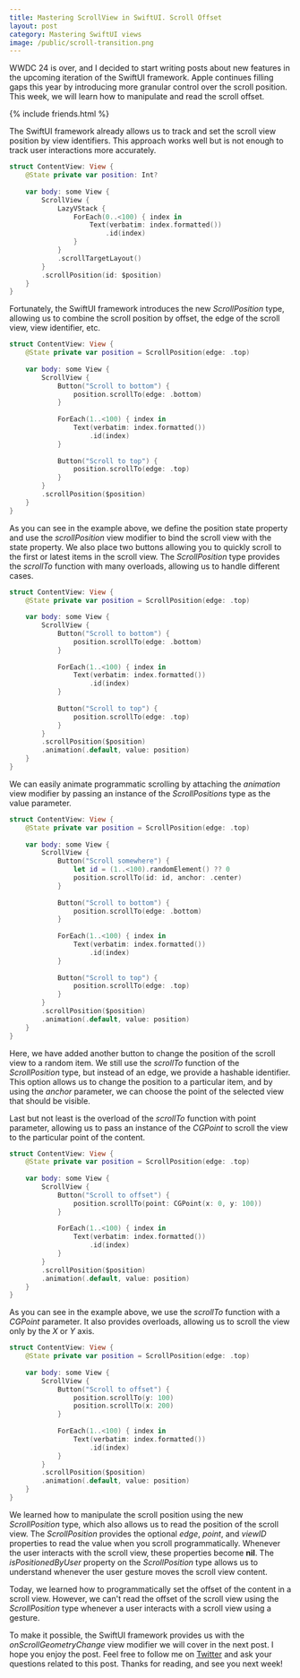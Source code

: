 ```yaml
---
title: Mastering ScrollView in SwiftUI. Scroll Offset
layout: post
category: Mastering SwiftUI views
image: /public/scroll-transition.png
---
```


WWDC 24 is over, and I decided to start writing posts about new features in the upcoming iteration of the SwiftUI framework. Apple continues filling gaps this year by introducing more granular control over the scroll position. This week, we will learn how to manipulate and read the scroll offset.

{% include friends.html %}

The SwiftUI framework already allows us to track and set the scroll view position by view identifiers. This approach works well but is not enough to track user interactions more accurately.

```swift
struct ContentView: View {
    @State private var position: Int?
    
    var body: some View {
        ScrollView {
            LazyVStack {
                ForEach(0..<100) { index in
                    Text(verbatim: index.formatted())
                        .id(index)
                }
            }
            .scrollTargetLayout()
        }
        .scrollPosition(id: $position)
    }
}
```

Fortunately, the SwiftUI framework introduces the new *ScrollPosition* type, allowing us to combine the scroll position by offset, the edge of the scroll view, view identifier, etc.

```swift
struct ContentView: View {
    @State private var position = ScrollPosition(edge: .top)
    
    var body: some View {
        ScrollView {
            Button("Scroll to bottom") {
                position.scrollTo(edge: .bottom)
            }
            
            ForEach(1..<100) { index in
                Text(verbatim: index.formatted())
                    .id(index)
            }
            
            Button("Scroll to top") {
                position.scrollTo(edge: .top)
            }
        }
        .scrollPosition($position)
    }
}
```

As you can see in the example above, we define the position state property and use the *scrollPosition* view modifier to bind the scroll view with the state property. We also place two buttons allowing you to quickly scroll to the first or latest items in the scroll view. The *ScrollPosition* type provides the *scrollTo* function with many overloads, allowing us to handle different cases.

```swift
struct ContentView: View {
    @State private var position = ScrollPosition(edge: .top)
    
    var body: some View {
        ScrollView {
            Button("Scroll to bottom") {
                position.scrollTo(edge: .bottom)
            }
            
            ForEach(1..<100) { index in
                Text(verbatim: index.formatted())
                    .id(index)
            }
            
            Button("Scroll to top") {
                position.scrollTo(edge: .top)
            }
        }
        .scrollPosition($position)
        .animation(.default, value: position)
    }
}
```

We can easily animate programmatic scrolling by attaching the *animation* view modifier by passing an instance of the *ScrollPositions* type as the value parameter.

```swift
struct ContentView: View {
    @State private var position = ScrollPosition(edge: .top)
    
    var body: some View {
        ScrollView {
            Button("Scroll somewhere") {
                let id = (1..<100).randomElement() ?? 0
                position.scrollTo(id: id, anchor: .center)
            }
            
            Button("Scroll to bottom") {
                position.scrollTo(edge: .bottom)
            }
            
            ForEach(1..<100) { index in
                Text(verbatim: index.formatted())
                    .id(index)
            }
            
            Button("Scroll to top") {
                position.scrollTo(edge: .top)
            }
        }
        .scrollPosition($position)
        .animation(.default, value: position)
    }
}
```

Here, we have added another button to change the position of the scroll view to a random item. We still use the *scrollTo* function of the *ScrollPosition* type, but instead of an edge, we provide a hashable identifier. This option allows us to change the position to a particular item, and by using the *anchor* parameter, we can choose the point of the selected view that should be visible.

Last but not least is the overload of the *scrollTo* function with point parameter, allowing us to pass an instance of the *CGPoint* to scroll the view to the particular point of the content. 

```swift
struct ContentView: View {
    @State private var position = ScrollPosition(edge: .top)
    
    var body: some View {
        ScrollView {
            Button("Scroll to offset") {
                position.scrollTo(point: CGPoint(x: 0, y: 100))
            }
            
            ForEach(1..<100) { index in
                Text(verbatim: index.formatted())
                    .id(index)
            }
        }
        .scrollPosition($position)
        .animation(.default, value: position)
    }
}
```

As you can see in the example above, we use the *scrollTo* function with a *CGPoint* parameter. It also provides overloads, allowing us to scroll the view only by the *X* or *Y* axis.

```swift
struct ContentView: View {
    @State private var position = ScrollPosition(edge: .top)
    
    var body: some View {
        ScrollView {            
            Button("Scroll to offset") {
                position.scrollTo(y: 100)
                position.scrollTo(x: 200)
            }
            
            ForEach(1..<100) { index in
                Text(verbatim: index.formatted())
                    .id(index)
            }
        }
        .scrollPosition($position)
        .animation(.default, value: position)
    }
}
```

We learned how to manipulate the scroll position using the new *ScrollPosition* type, which also allows us to read the position of the scroll view. The *ScrollPosition* provides the optional *edge*, *point*, and *viewID* properties to read the value when you scroll programmatically. Whenever the user interacts with the scroll view, these properties become **nil**. The *isPositionedByUser* property on the *ScrollPosition* type allows us to understand whenever the user gesture moves the scroll view content.

Today, we learned how to programmatically set the offset of the content in a scroll view. However, we can't read the offset of the scroll view using the *ScrollPosition* type whenever a user interacts with a scroll view using a gesture.

To make it possible, the SwiftUI framework provides us with the *onScrollGeometryChange* view modifier we will cover in the next post. I hope you enjoy the post. Feel free to follow me on [Twitter](https://twitter.com/mecid) and ask your questions related to this post. Thanks for reading, and see you next week!


